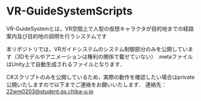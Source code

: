 # VR-GuideSystemScripts
VR-GuideSystemとは，VR空間上で人型の仮想キャラクタが目的地までの経路案内及び目的地の説明を行うシステムです

本リポジトリでは，VRガイドシステムのシステム制御部分のみを公開しています（3Dモデルやアニメーションは権利の関係で載せていない）
.metaファイルはUnity上で自動生成されるファイルとなります．

C#スクリプトのみを公開しているため，実際の動作を確認したい場合はprivate公開いたしますので以下までご連絡をお願いいたします．
連絡先：22wm0203@student.gs.chiba-u.jp
